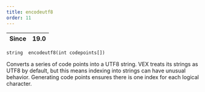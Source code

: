 ```yaml
---
title: encodeutf8
order: 11
---
```

| Since | 19.0 |
| --- | --- |

`string  encodeutf8(int codepoints[])`

Converts a series of code points into a UTF8 string. VEX treats its strings as UTF8 by default, but this means indexing into strings can have unusual behavior. Generating code points ensures there
is one index for each logical character.
